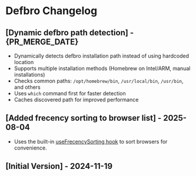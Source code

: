 # Defbro Changelog

## [Dynamic defbro path detection] - {PR_MERGE_DATE}

- Dynamically detects defbro installation path instead of using hardcoded location
- Supports multiple installation methods (Homebrew on Intel/ARM, manual installations)
- Checks common paths: `/opt/homebrew/bin`, `/usr/local/bin`, `/usr/bin`, and others
- Uses `which` command first for faster detection
- Caches discovered path for improved performance

## [Added frecency sorting to browser list] - 2025-08-04

- Uses the built-in [useFrecencySorting hook](https://developers.raycast.com/utilities/react-hooks/usefrecencysorting) to sort browsers for convenience.

## [Initial Version] - 2024-11-19
